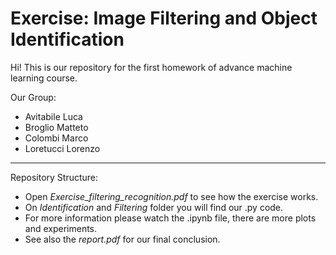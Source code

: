 # Exercise: Image Filtering and Object Identification 
Hi! This is our repository for the first homework of advance machine learning course.

Our Group: 
* Avitabile Luca
* Broglio Matteto
* Colombi Marco 
* Loretucci Lorenzo 
---
Repository Structure:  
- Open _Exercise_filtering_recognition.pdf_ to see how the exercise works.
- On _Identification_ and _Filtering_ folder you will find our .py code.
- For more information please watch the .ipynb file, there are more plots and experiments.  
- See also the _report.pdf_ for our final conclusion.  
